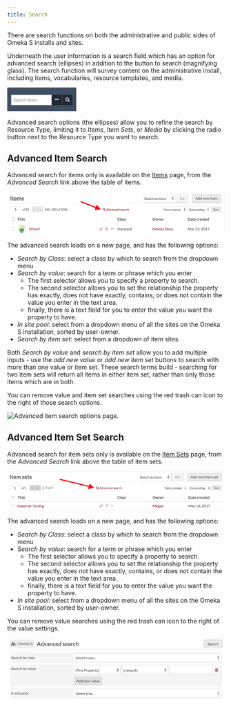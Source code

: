 ```yaml
---
title: Search
---
```

There are search functions on both the administrative and public sides of Omeka S installs and sites. 

Underneath the user information is a search field which has an option for advanced search (ellipses) in addition to the button to search (magnifying glass). The search function will survey content on the administrative install, including items, vocabularies, resource templates, and media.  

![Search option in blue sidebar, described above.](/files/advancedsearch1.png)

Advanced search options (the ellipses) allow you to refine the search by Resource Type, limiting it to *Items*, *Item Sets*, or *Media* by clicking the radio button next to the Resource Type you want to search. 

## Advanced Item Search

Advanced search for items only is available on the [Items](/content/items.md) page, from the *Advanced Search* link above the table of items.

![Advanced search button indicated with a red arrow.](/files/advancedsearch2.png)

The advanced search loads on a new page, and has the following options:

- *Search by Class*: select a class by which to search from the dropdown menu
- *Search by value*: search for a term or phrase which you enter 
    - The first selector allows you to specify a property to search. 
    - The second selector allows you to set the relationship the property has exactly, does not have exactly, contains, or does not contain the value you enter in the text area.
    - finally, there is a text field for you to enter the value you want the property to have.
- *In site pool*: select from a dropdown menu of all the sites on the Omeka S installation, sorted by user-owner. 
- *Search by item set*: select from a dropdown of item sites.

Both *Search by value* and *search by item set* allow you to add multiple inputs - use the *add new value* or *add new item set* buttons to search with more than one value or item set. These search terms build - searching for two item sets will return all items in either item set, rather than only those items which are in both. 

You can remove value and item set searches using the red trash can icon to the right of those search options.

![Advanced item search options page.](/files/.png)

## Advanced Item Set Search

Advanced search for item sets only is available on the [Item Sets](/content/item-sets.md) page, from the *Advanced Search* link above the table of item sets.

![Advanced search button indicated with a red arrow.](/files/advancedsearchis1.png)

The advanced search loads on a new page, and has the following options:

- *Search by Class*: select a class by which to search from the dropdown menu
- *Search by value*: search for a term or phrase which you enter 
    - The first selector allows you to specify a property to search. 
    - The second selector allows you to set the relationship the property has exactly, does not have exactly, contains, or does not contain the value you enter in the text area.
    - finally, there is a text field for you to enter the value you want the property to have.
- *In site pool*: select from a dropdown menu of all the sites on the Omeka S installation, sorted by user-owner. 

You can remove value searches using the red trash can icon to the right of the value settings.

![Advanced item set search options form, with fields as described above.](/files/advancedsearchis2.png)